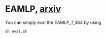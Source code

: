 # EAMLP, [arxiv](https://arxiv.org/abs/2105.02358) 

You can simply eval the EAMLP_7_384 by using 
```
sh eval.sh
```

